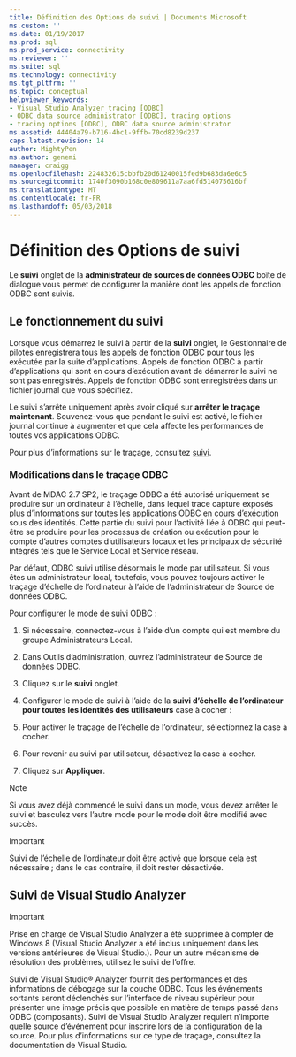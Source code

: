 ```yaml
---
title: Définition des Options de suivi | Documents Microsoft
ms.custom: ''
ms.date: 01/19/2017
ms.prod: sql
ms.prod_service: connectivity
ms.reviewer: ''
ms.suite: sql
ms.technology: connectivity
ms.tgt_pltfrm: ''
ms.topic: conceptual
helpviewer_keywords:
- Visual Studio Analyzer tracing [ODBC]
- ODBC data source administrator [ODBC], tracing options
- tracing options [ODBC], ODBC data source administrator
ms.assetid: 44404a79-b716-4bc1-9ffb-70cd8239d237
caps.latest.revision: 14
author: MightyPen
ms.author: genemi
manager: craigg
ms.openlocfilehash: 224832615cbbfb20d61240015fed9b683da6e6c5
ms.sourcegitcommit: 1740f3090b168c0e809611a7aa6fd514075616bf
ms.translationtype: MT
ms.contentlocale: fr-FR
ms.lasthandoff: 05/03/2018
---
```

# <a name="setting-tracing-options"></a>Définition des Options de suivi
Le **suivi** onglet de la **administrateur de sources de données ODBC** boîte de dialogue vous permet de configurer la manière dont les appels de fonction ODBC sont suivis.  
  
## <a name="how-tracing-works"></a>Le fonctionnement du suivi  
 Lorsque vous démarrez le suivi à partir de la **suivi** onglet, le Gestionnaire de pilotes enregistrera tous les appels de fonction ODBC pour tous les exécutée par la suite d’applications. Appels de fonction ODBC à partir d’applications qui sont en cours d’exécution avant de démarrer le suivi ne sont pas enregistrés. Appels de fonction ODBC sont enregistrées dans un fichier journal que vous spécifiez.  
  
 Le suivi s’arrête uniquement après avoir cliqué sur **arrêter le traçage maintenant**. Souvenez-vous que pendant le suivi est activé, le fichier journal continue à augmenter et que cela affecte les performances de toutes vos applications ODBC.  
  
 Pour plus d’informations sur le traçage, consultez [suivi](../../odbc/reference/develop-app/tracing.md).  
  
### <a name="changes-in-odbc-tracing"></a>Modifications dans le traçage ODBC  
 Avant de MDAC 2.7 SP2, le traçage ODBC a été autorisé uniquement se produire sur un ordinateur à l’échelle, dans lequel trace capture exposés plus d’informations sur toutes les applications ODBC en cours d’exécution sous des identités. Cette partie du suivi pour l’activité liée à ODBC qui peut-être se produire pour les processus de création ou exécution pour le compte d’autres comptes d’utilisateurs locaux et les principaux de sécurité intégrés tels que le Service Local et Service réseau.  
  
 Par défaut, ODBC suivi utilise désormais le mode par utilisateur. Si vous êtes un administrateur local, toutefois, vous pouvez toujours activer le traçage d’échelle de l’ordinateur à l’aide de l’administrateur de Source de données ODBC.  
  
 Pour configurer le mode de suivi ODBC :  
  
1.  Si nécessaire, connectez-vous à l’aide d’un compte qui est membre du groupe Administrateurs Local.  
  
2.  Dans Outils d’administration, ouvrez l’administrateur de Source de données ODBC.  
  
3.  Cliquez sur le **suivi** onglet.  
  
4.  Configurer le mode de suivi à l’aide de la **suivi d’échelle de l’ordinateur pour toutes les identités des utilisateurs** case à cocher :  
  
5.  Pour activer le traçage de l’échelle de l’ordinateur, sélectionnez la case à cocher.  
  
6.  Pour revenir au suivi par utilisateur, désactivez la case à cocher.  
  
7.  Cliquez sur **Appliquer**.  
  
> [!NOTE]  
>  Si vous avez déjà commencé le suivi dans un mode, vous devez arrêter le suivi et basculez vers l’autre mode pour le mode doit être modifié avec succès.  
  
> [!IMPORTANT]  
>  Suivi de l’échelle de l’ordinateur doit être activé que lorsque cela est nécessaire ; dans le cas contraire, il doit rester désactivée.  
  
## <a name="visual-studio-analyzer-tracing"></a>Suivi de Visual Studio Analyzer  
  
> [!IMPORTANT]  
>  Prise en charge de Visual Studio Analyzer a été supprimée à compter de Windows 8 (Visual Studio Analyzer a été inclus uniquement dans les versions antérieures de Visual Studio.). Pour un autre mécanisme de résolution des problèmes, utilisez le suivi de l’offre.  
  
 Suivi de Visual Studio® Analyzer fournit des performances et des informations de débogage sur la couche ODBC. Tous les événements sortants seront déclenchés sur l’interface de niveau supérieur pour présenter une image précis que possible en matière de temps passé dans ODBC (composants). Suivi de Visual Studio Analyzer requiert n’importe quelle source d’événement pour inscrire lors de la configuration de la source. Pour plus d’informations sur ce type de traçage, consultez la documentation de Visual Studio.
